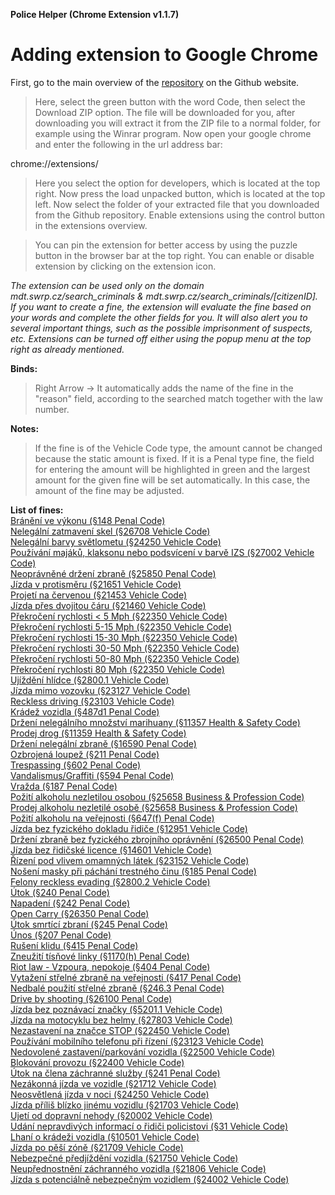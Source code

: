**Police Helper (Chrome Extension v1.1.7)**
# Adding extension to Google Chrome

First, go to the main overview of the [repository](https://github.com/liberatos278/Police-Helper-Chrome-Extension) on the Github website.

> Here, select the green button with the word Code, then select the Download ZIP option.
> The file will be downloaded for you, after downloading you will extract it from the ZIP file to a normal folder, for example using the Winrar program.
> Now open your google chrome and enter the following in the url address bar:

chrome://extensions/

> Here you select the option for developers, which is located at the top right.
> Now press the load unpacked button, which is located at the top left.
> Now select the folder of your extracted file that you downloaded from the Github repository.
> Enable extensions using the control button in the extensions overview.

> You can pin the extension for better access by using the puzzle button in the browser bar at the top right.
> You can enable or disable extension by clicking on the extension icon.

*The extension can be used only on the domain mdt.swrp.cz/search_criminals & mdt.swrp.cz/search_criminals/[citizenID]. If you want to create a fine, 
the extension will evaluate the fine based on your words and complete the other fields for you. It will also alert you to several important things, 
such as the possible imprisonment of suspects, etc. Extensions can be turned off either using the popup menu at the top right as already mentioned.*


**Binds:**

> Right Arrow -> It automatically adds the name of the fine in the "reason" field, according to the searched match together with the law number.

**Notes:**

> If the fine is of the Vehicle Code type, the amount cannot be changed because the static amount is fixed. If it is a Penal type fine, the field for entering the amount will 
 be highlighted in green and the largest amount for the given fine will be set automatically. In this case, the amount of the fine may be adjusted.

**List of fines:** <br />
[Bránění ve výkonu (§148 Penal Code)](https://www.shouselaw.com/ca/defense/penal-code/148/)<br />
[Nelegální zatmavení skel (§26708 Vehicle Code)](https://www.shouselaw.com/ca/defense/vehicle-code/26708/)<br />
[Nelegální barvy světlometu (§24250 Vehicle Code)](https://www.shouselaw.com/ca/defense/vehicle-code/24250/)<br />
[Používání majáků, klaksonu nebo podsvícení v barvě IZS (§27002 Vehicle Code)](https://leginfo.legislature.ca.gov/faces/codes_displaySection.xhtml?lawCode=VEH&sectionNum=27002)<br />
[Neoprávněné držení zbraně (§25850 Penal Code)](https://www.shouselaw.com/ca/defense/penal-code/25850/)<br />
[Jízda v protisměru (§21651 Vehicle Code)](https://www.shouselaw.com/ca/defense/vehicle-code/21651/)<br />
[Projetí na červenou (§21453 Vehicle Code)](https://www.shouselaw.com/ca/defense/vehicle-code/21453/)<br />
[Jízda přes dvojitou čáru (§21460 Vehicle Code)](https://www.shouselaw.com/ca/defense/vehicle-code/21460/)<br />
[Překročení rychlosti < 5 Mph (§22350 Vehicle Code)](https://www.shouselaw.com/ca/defense/vehicle-code/22350/)<br />
[Překročení rychlosti 5-15 Mph (§22350 Vehicle Code)](https://www.shouselaw.com/ca/defense/vehicle-code/22350/)<br />
[Překročení rychlosti 15-30 Mph (§22350 Vehicle Code)](https://www.shouselaw.com/ca/defense/vehicle-code/22350/)<br />
[Překročení rychlosti 30-50 Mph (§22350 Vehicle Code)](https://www.shouselaw.com/ca/defense/vehicle-code/22350/)<br />
[Překročení rychlosti 50-80 Mph (§22350 Vehicle Code)](https://www.shouselaw.com/ca/defense/vehicle-code/22350/)<br />
[Překročení rychlosti 80 Mph (§22350 Vehicle Code)](https://www.shouselaw.com/ca/defense/vehicle-code/22350/)<br />
[Ujíždění hlídce (§2800.1 Vehicle Code)](https://www.shouselaw.com/ca/defense/vehicle-code/2800-1/)<br />
[Jízda mimo vozovku (§23127 Vehicle Code)](https://www.shouselaw.com/ca/defense/vehicle-code/23127/)<br />
[Reckless driving (§23103 Vehicle Code)](https://www.shouselaw.com/ca/defense/vehicle-code/23103/)<br />
[Krádež vozidla (§487d1 Penal Code)](https://www.shouselaw.com/ca/defense/penal-code/487d1/)<br />
[Držení nelegálního množství marihuany (§11357 Health & Safety Code)](https://www.shouselaw.com/ca/defense/health-and-safety-code/11357/)<br />
[Prodej drog (§11359 Health & Safety Code)](https://www.shouselaw.com/ca/defense/health-and-safety-code/11359/)<br />
[Držení nelegální zbraně (§16590 Penal Code)](https://www.shouselaw.com/ca/defense/penal-code/16590/)<br />
[Ozbrojená loupež (§211 Penal Code)](https://www.shouselaw.com/ca/defense/penal-code/211/)<br />
[Trespassing (§602 Penal Code)](https://www.shouselaw.com/ca/defense/penal-code/602/)<br />
[Vandalismus/Graffiti (§594 Penal Code)](https://www.shouselaw.com/ca/defense/penal-code/594/)<br />
[Vražda (§187 Penal Code)](https://www.shouselaw.com/ca/defense/penal-code/187/)<br />
[Požití alkoholu nezletilou osobou (§25658 Business & Profession Code)](https://www.shouselaw.com/ca/defense/business-professions-code/25658/)<br />
[Prodej alkoholu nezletilé osobě (§25658 Business & Profession Code)](https://www.shouselaw.com/ca/defense/business-professions-code/25658/)<br />
[Požití alkoholu na veřejnosti (§647(f) Penal Code)](https://www.shouselaw.com/ca/defense/penal-code/647f/)<br />
[Jízda bez fyzického dokladu řidiče (§12951 Vehicle Code)](https://www.shouselaw.com/ca/defense/vehicle-code/12951/)<br />
[Držení zbraně bez fyzického zbrojního oprávnění (§26500 Penal Code)](https://www.shouselaw.com/ca/defense/penal-code/26500/)<br />
[Jízda bez řidičské licence (§14601 Vehicle Code)](https://www.shouselaw.com/ca/defense/vehicle-code/14601/h/)<br />
[Řízení pod vlivem omamných látek (§23152 Vehicle Code)](https://www.shouselaw.com/ca/defense/vehicle-code/23152a/)<br />
[Nošení masky při páchání trestného činu (§185 Penal Code)](https://www.shouselaw.com/ca/defense/penal-code/185/)<br />
[Felony reckless evading (§2800.2 Vehicle Code)](https://www.shouselaw.com/ca/defense/vehicle-code/2800-2/)<br />
[Útok (§240 Penal Code)](https://www.shouselaw.com/ca/defense/penal-code/240/)<br />
[Napadení (§242 Penal Code)](https://www.shouselaw.com/ca/defense/penal-code/242/)<br />
[Open Carry (§26350 Penal Code)](https://www.shouselaw.com/ca/defense/penal-code/26350/)<br />
[Útok smrtící zbraní (§245 Penal Code)](https://www.shouselaw.com/ca/defense/penal-code/245a1/)<br />
[Únos (§207 Penal Code)](https://www.shouselaw.com/ca/defense/penal-code/207/)<br />
[Rušení klidu (§415 Penal Code)](https://www.shouselaw.com/ca/defense/penal-code/415/)<br />
[Zneužití tísňové linky (§1170(h) Penal Code)](https://codes.findlaw.com/ca/penal-code/pen-sect-1170.html)<br />
[Riot law - Vzpoura, nepokoje (§404 Penal Code)](https://www.shouselaw.com/ca/defense/penal-code/404/)<br />
[Vytažení střelné zbraně na veřejnosti (§417 Penal Code)](https://www.shouselaw.com/ca/defense/penal-code/417/)<br />
[Nedbalé použití střelné zbraně (§246.3 Penal Code)](https://www.shouselaw.com/ca/defense/penal-code/246-3/)<br />
[Drive by shooting (§26100 Penal Code)](https://www.shouselaw.com/ca/defense/penal-code/26100/)<br />
[Jízda bez poznávací značky (§5201.1 Vehicle Code)](https://www.shouselaw.com/ca/defense/vehicle-code/5200/)<br />
[Jízda na motocyklu bez helmy (§27803 Vehicle Code)](https://www.shouselaw.com/ca/defense/vehicle-code/27803/)<br />
[Nezastavení na značce STOP (§22450 Vehicle Code)](https://www.shouselaw.com/ca/defense/vehicle-code/22450/)<br />
[Používání mobilního telefonu při řízení (§23123 Vehicle Code)](https://www.shouselaw.com/ca/defense/vehicle-code/23123/)<br />
[Nedovolené zastavení/parkování vozidla (§22500 Vehicle Code)](https://www.shouselaw.com/ca/defense/vehicle-code/22500/)<br />
[Blokování provozu (§22400 Vehicle Code)](https://www.shouselaw.com/ca/defense/vehicle-code/22400/)<br />
[Útok na člena záchranné služby (§241 Penal Code)](https://www.shouselaw.com/ca/defense/penal-code/241/)<br />
[Nezákonná jízda ve vozidle (§21712 Vehicle Code)](https://www.shouselaw.com/ca/defense/vehicle-code/21712/)<br />
[Neosvětlená jízda v noci (§24250 Vehicle Code)](https://www.shouselaw.com/ca/defense/vehicle-code/24250/)<br />
[Jízda příliš blízko jinému vozidlu (§21703 Vehicle Code)](https://www.shouselaw.com/ca/defense/vehicle-code/21703/)<br />
[Ujetí od dopravní nehody (§20002 Vehicle Code)](https://www.shouselaw.com/ca/defense/vehicle-code/20002/)<br />
[Udání nepravdivých informací o řidiči policistovi (§31 Vehicle Code)](https://www.shouselaw.com/ca/defense/vehicle-code/31/)<br />
[Lhaní o krádeži vozidla (§10501 Vehicle Code)](https://www.shouselaw.com/ca/defense/vehicle-code/10501/)<br />
[Jízda po pěší zóně (§21709 Vehicle Code)](https://www.shouselaw.com/ca/defense/vehicle-code/21709/)<br />
[Nebezpečné předjíždění vozidla (§21750 Vehicle Code)](https://www.shouselaw.com/ca/defense/vehicle-code/21750/)<br />
[Neupřednostnění záchranného vozidla (§21806 Vehicle Code)](https://www.shouselaw.com/ca/defense/vehicle-code/21806/)<br />
[Jízda s potenciálně nebezpečným vozidlem (§24002 Vehicle Code)](https://www.shouselaw.com/ca/defense/vehicle-code/24002/)
